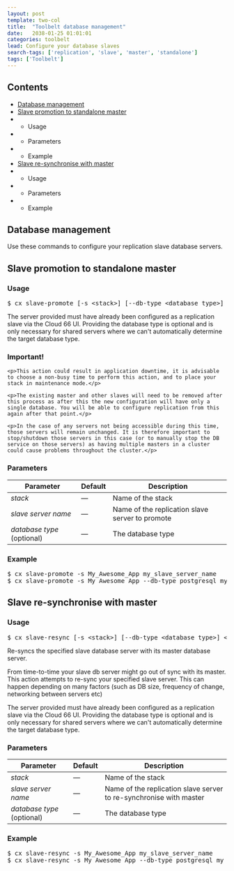 ```yaml
---
layout: post
template: two-col
title:  "Toolbelt database management"
date:   2038-01-25 01:01:01
categories: toolbelt
lead: Configure your database slaves
search-tags: ['replication', 'slave', 'master', 'standalone']
tags: ['Toolbelt']
---
```


<h2>Contents</h2>
<ul class="page-toc">
    <li><a href="#about">Database management</a></li>
    <li><a href="#promote">Slave promotion to standalone master</a></li>
    <li>
        <ul>
            <li>Usage</li>
        </ul>
    </li>
    <li>
        <ul>
            <li>Parameters</li>
        </ul>
    </li>
    <li>
        <ul>
            <li>Example</li>
        </ul>
    </li>
    <li><a href="#resync">Slave re-synchronise with master</a></li>
    <li>
        <ul>
            <li>Usage</li>
        </ul>
    </li>
    <li>
        <ul>
            <li>Parameters</li>
        </ul>
    </li>
    <li>
        <ul>
            <li>Example</li>
        </ul>
    </li>
</ul>

<h2 id="about">Database management</h2>
Use these commands to configure your replication slave database servers.

<h2 id="promote">Slave promotion to standalone master</h2>

<h3 id="usage">Usage</h3>

<pre class="prettyprint">
$ cx slave-promote [-s &lt;stack&gt;] [--db-type &lt;database type&gt;] &lt;slave server name&gt;
</pre>

The server provided must have already been configured as a replication slave via the Cloud 66 UI.
Providing the database type is optional and is only necessary for shared servers where we can't automatically determine the target database type.

<div class="notice notice-warning">
    <h3>Important!</h3>

    <p>This action could result in application downtime, it is advisable to choose a non-busy time to perform this action, and to place your stack in maintenance mode.</p>

    <p>The existing master and other slaves will need to be removed after this process as after this the new configuration will have only a single database. You will be able to configure replication from this again after that point.</p>

    <p>In the case of any servers not being accessible during this time, those servers will remain unchanged. It is therefore important to stop/shutdown those servers in this case (or to manually stop the DB service on those servers) as having multiple masters in a cluster could cause problems throughout the cluster.</p>
</div>

<h3 id="params">Parameters</h3>

<table class='table table-bordered table-striped table-small'>
    <thead>
    <tr>
        <th align="center">Parameter</th>
        <th align="center">Default</th>
        <th align="center">Description</th>
    </tr>
    </thead>
    <tbody>
    <tr>
        <td><i>stack</i></td>
        <td>&mdash;</td>
        <td>Name of the stack</td>
    </tr>
    <tr>
        <td><i>slave server name</i></td>
        <td>&mdash;</td>
        <td>Name of the replication slave server to promote</td>
    </tr>
    <tr>
        <td><i>database type</i> (optional)</td>
        <td>&mdash;</td>
        <td>The database type</td>
    </tr>
    </tbody>
</table>

<h3 id="example">Example</h3>

<pre class="prettyprint">
$ cx slave-promote -s My_Awesome_App my_slave_server_name
$ cx slave-promote -s My_Awesome_App --db-type postgresql my_slave_server_name
</pre>

<h2 id="promote">Slave re-synchronise with master</h2>

<h3 id="usage">Usage</h3>

<pre class="prettyprint">
$ cx slave-resync [-s &lt;stack&gt;] [--db-type &lt;database type&gt;] &lt;slave server name&gt;
</pre>

Re-syncs the specified slave database server with its master database server.

From time-to-time your slave db server might go out of sync with its master. This action attempts to re-sync your specified slave server. This can happen depending on many factors (such as DB size, frequency of change, networking between servers etc)

The server provided must have already been configured as a replication slave via the Cloud 66 UI.
Providing the database type is optional and is only necessary for shared servers where we can't automatically determine the target database type.


<h3 id="params">Parameters</h3>

<table class='table table-bordered table-striped table-small'>
    <thead>
    <tr>
        <th align="center">Parameter</th>
        <th align="center">Default</th>
        <th align="center">Description</th>
    </tr>
    </thead>
    <tbody>
    <tr>
        <td><i>stack</i></td>
        <td>&mdash;</td>
        <td>Name of the stack</td>
    </tr>
    <tr>
        <td><i>slave server name</i></td>
        <td>&mdash;</td>
        <td>Name of the replication slave server to re-synchronise with master</td>
    </tr>
    <tr>
        <td><i>database type</i> (optional)</td>
        <td>&mdash;</td>
        <td>The database type</td>
    </tr>
    </tbody>
</table>

<h3 id="example">Example</h3>

<pre class="prettyprint">
$ cx slave-resync -s My_Awesome_App my_slave_server_name
$ cx slave-resync -s My_Awesome_App --db-type postgresql my_slave_server_name
</pre>